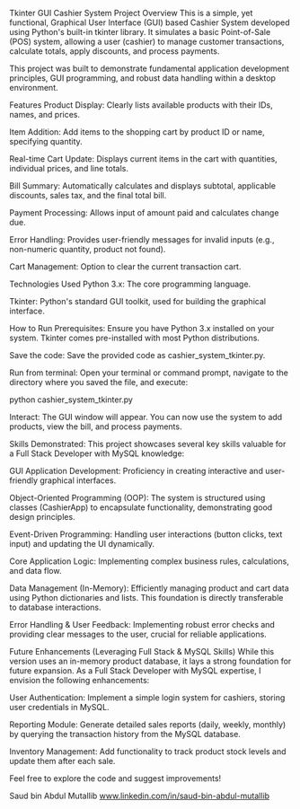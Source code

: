 Tkinter GUI Cashier System Project Overview This is a simple, yet functional, Graphical User Interface (GUI) based Cashier System developed using Python's built-in tkinter library. It simulates a basic Point-of-Sale (POS) system, allowing a user (cashier) to manage customer transactions, calculate totals, apply discounts, and process payments.

This project was built to demonstrate fundamental application development principles, GUI programming, and robust data handling within a desktop environment.

Features Product Display: Clearly lists available products with their IDs, names, and prices.

Item Addition: Add items to the shopping cart by product ID or name, specifying quantity.

Real-time Cart Update: Displays current items in the cart with quantities, individual prices, and line totals.

Bill Summary: Automatically calculates and displays subtotal, applicable discounts, sales tax, and the final total bill.

Payment Processing: Allows input of amount paid and calculates change due.

Error Handling: Provides user-friendly messages for invalid inputs (e.g., non-numeric quantity, product not found).

Cart Management: Option to clear the current transaction cart.

Technologies Used Python 3.x: The core programming language.

Tkinter: Python's standard GUI toolkit, used for building the graphical interface.

How to Run Prerequisites: Ensure you have Python 3.x installed on your system. Tkinter comes pre-installed with most Python distributions.

Save the code: Save the provided code as cashier_system_tkinter.py.

Run from terminal: Open your terminal or command prompt, navigate to the directory where you saved the file, and execute:

python cashier_system_tkinter.py

Interact: The GUI window will appear. You can now use the system to add products, view the bill, and process payments.

Skills Demonstrated: This project showcases several key skills valuable for a Full Stack Developer with MySQL knowledge:

GUI Application Development: Proficiency in creating interactive and user-friendly graphical interfaces.

Object-Oriented Programming (OOP): The system is structured using classes (CashierApp) to encapsulate functionality, demonstrating good design principles.

Event-Driven Programming: Handling user interactions (button clicks, text input) and updating the UI dynamically.

Core Application Logic: Implementing complex business rules, calculations, and data flow.

Data Management (In-Memory): Efficiently managing product and cart data using Python dictionaries and lists. This foundation is directly transferable to database interactions.

Error Handling & User Feedback: Implementing robust error checks and providing clear messages to the user, crucial for reliable applications.

Future Enhancements (Leveraging Full Stack & MySQL Skills) While this version uses an in-memory product database, it lays a strong foundation for future expansion. As a Full Stack Developer with MySQL expertise, I envision the following enhancements:

User Authentication: Implement a simple login system for cashiers, storing user credentials in MySQL.

Reporting Module: Generate detailed sales reports (daily, weekly, monthly) by querying the transaction history from the MySQL database.

Inventory Management: Add functionality to track product stock levels and update them after each sale.

Feel free to explore the code and suggest improvements!

Saud bin Abdul Mutallib www.linkedin.com/in/saud-bin-abdul-mutallib
